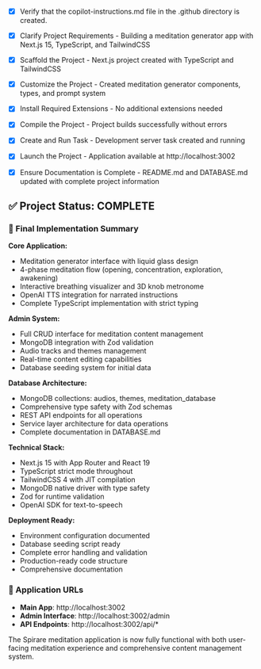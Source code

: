 <!-- Use this file to provide workspace-specific custom instructions to Copilot. For more details, visit https://code.visualstudio.com/docs/copilot/copilot-customization#_use-a-githubcopilotinstructionsmd-file -->

- [x] Verify that the copilot-instructions.md file in the .github directory is created.

- [x] Clarify Project Requirements - Building a meditation generator app with Next.js 15, TypeScript, and TailwindCSS

- [x] Scaffold the Project - Next.js project created with TypeScript and TailwindCSS

- [x] Customize the Project - Created meditation generator components, types, and prompt system

- [x] Install Required Extensions - No additional extensions needed

- [x] Compile the Project - Project builds successfully without errors

- [x] Create and Run Task - Development server task created and running

- [x] Launch the Project - Application available at http://localhost:3002

- [x] Ensure Documentation is Complete - README.md and DATABASE.md updated with complete project information

## ✅ Project Status: COMPLETE

### 🎯 Final Implementation Summary

**Core Application:**
- Meditation generator interface with liquid glass design
- 4-phase meditation flow (opening, concentration, exploration, awakening)
- Interactive breathing visualizer and 3D knob metronome
- OpenAI TTS integration for narrated instructions
- Complete TypeScript implementation with strict typing

**Admin System:**
- Full CRUD interface for meditation content management
- MongoDB integration with Zod validation
- Audio tracks and themes management
- Real-time content editing capabilities
- Database seeding system for initial data

**Database Architecture:**
- MongoDB collections: audios, themes, meditation_database
- Comprehensive type safety with Zod schemas
- REST API endpoints for all operations
- Service layer architecture for data operations
- Complete documentation in DATABASE.md

**Technical Stack:**
- Next.js 15 with App Router and React 19
- TypeScript strict mode throughout
- TailwindCSS 4 with JIT compilation
- MongoDB native driver with type safety
- Zod for runtime validation
- OpenAI SDK for text-to-speech

**Deployment Ready:**
- Environment configuration documented
- Database seeding script ready
- Complete error handling and validation
- Production-ready code structure
- Comprehensive documentation

### 🚀 Application URLs
- **Main App**: http://localhost:3002
- **Admin Interface**: http://localhost:3002/admin
- **API Endpoints**: http://localhost:3002/api/*

The Spirare meditation application is now fully functional with both user-facing meditation experience and comprehensive content management system.
